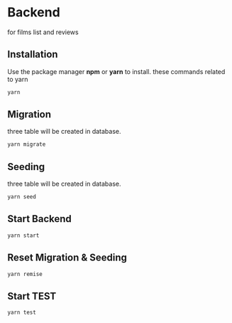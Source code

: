 # Backend

for films list and reviews

## Installation

Use the package manager **npm** or **yarn** to install. these commands related to yarn

```bash
yarn
```

## Migration
three table will be created in database.

```bash
yarn migrate
```

## Seeding
three table will be created in database.

```bash
yarn seed
```
## Start Backend

```bash
yarn start
```
## Reset Migration & Seeding

```bash
yarn remise
```
## Start TEST

```bash
yarn test
```
